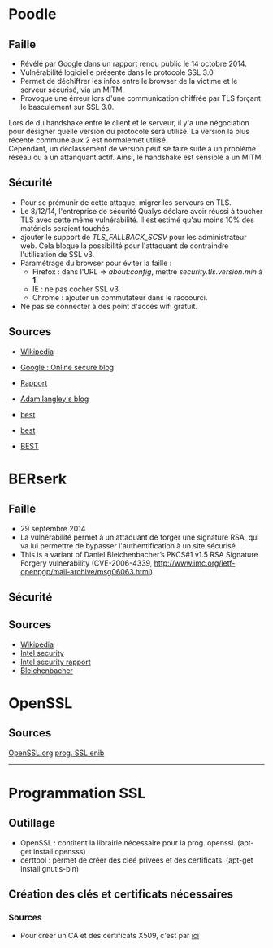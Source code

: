 Poodle
======

Faille
------

* Révélé par Google dans un rapport rendu public le 14 octobre 2014.
* Vulnérabilité logicielle présente dans le protocole SSL 3.0.
* Permet de déchiffrer les infos entre le browser de la victime et le serveur sécurisé, via un MITM.
* Provoque une érreur lors d'une communication chiffrée par TLS forçant le basculement sur SSL 3.0.

Lors de du handshake entre le client et le serveur, il y'a une négociation pour désigner quelle version du protocole sera utilisé. La version la plus récente commune aux 2 est normalemet utilisé.  
Cependant, un déclassement de version peut se faire suite à un problème réseau ou à un attanquant actif. Ainsi, le handshake est sensible à un MITM.



Sécurité
--------

* Pour se prémunir de cette attaque, migrer les serveurs en TLS.
* Le 8/12/14, l'entreprise de sécurité Qualys déclare avoir réussi à toucher TLS avec cette même vulnérabilité. Il est estimé qu'au moins 10% des matériels seraient touchés.
* ajouter le support de *TLS_FALLBACK_SCSV* pour les administrateur web. Cela bloque la possibilité pour l'attaquant de contraindre l'utilisation de SSL v3.
* Paramétrage du browser pour éviter la faille : 
	* Firefox : dans l'URL => *about:config*, mettre *security.tls.version.min* à **1**.
	* IE : ne pas cocher SSL v3.
	* Chrome : ajouter un commutateur dans le raccourci.
* Ne pas se connecter à des point d'accés wifi gratuit.

Sources
-------

* [Wikipedia](http://fr.wikipedia.org/wiki/POODLE)
* [Google : Online secure blog](http://googleonlinesecurity.blogspot.com.au/2014/10/this-poodle-bites-exploiting-ssl-30.html)
* [Rapport](https://www.openssl.org/~bodo/ssl-poodle.pdf "Rapport de google du 14 septembre 2014")
* [Adam langley's blog](https://www.imperialviolet.org/2014/10/14/poodle.html)

* [best](https://www.imperialviolet.org/2014/10/14/poodle.html)
* [best](https://www.openssl.org/~bodo/ssl-poodle.pdf)
* [BEST](https://blog.skullsecurity.org/2013/padding-oracle-attacks-in-depth)

BERserk
=======

Faille
------
* 29 septembre 2014
* La vulnérabilité permet à un attaquant de forger une signature RSA, qui va lui permettre de bypasser l'authentification à un site sécurisé.
* This is a variant of Daniel Bleichenbacher’s PKCS#1 v1.5 RSA Signature Forgery vulnerability (CVE-2006-4339, http://www.imc.org/ietf-openpgp/mail-archive/msg06063.html).

Sécurité
--------



Sources
-------
* [Wikipedia](http://en.wikipedia.org/wiki/Transport_Layer_Security#Attacks_against_TLS.2FSSL)
* [Intel security](http://www.intelsecurity.com/advanced-threat-research/berserk.html "ATR : Advanced Threat Research ")
* [Intel security rapport](http://www.intelsecurity.com/resources/wp-berserk-analysis-part-1.pdf)
* [Bleichenbacher](http://www.ssi.gouv.fr/IMG/pdf/SSL_TLS_etat_des_lieux_et_recommandations.pdf)


OpenSSL
=======

Sources
-------
[OpenSSL.org](https://www.openssl.org/)
[prog. SSL enib](http://www.enib.fr/~harrouet/Data/Courses/SSL_HTTPS.pdf)

---------------------------------------------------------------------------------------------------------------------


Programmation SSL
=====================


Outillage
---------

* OpenSSL : contitent la librairie nécessaire pour la prog. openssl. (apt-get install opensss)
* certtool : permet de créer des cleé privées et des certificats. (apt-get install gnutls-bin)


Création des clés et certificats nécessaires
--------------------------------------------

### Sources

* Pour créer un CA et des certificats X509, c'est par [ici](http://www.ultrabug.fr/wiki/index.php5?title=Cr%C3%A9er_un_CA_et_des_certificats_X509_avec_l%27outil_certtool_de_GnuTLS)
